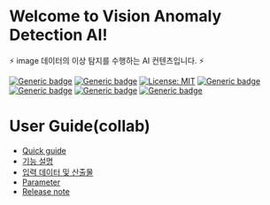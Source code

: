 # Welcome to Vision Anomaly Detection AI!

⚡ image 데이터의 이상 탐지를 수행하는 AI 컨텐츠입니다. ⚡

[![Generic badge](https://img.shields.io/badge/release-v1.0.0-green.svg?style=for-the-badge)](http://링크)
[![Generic badge](https://img.shields.io/badge/last_update-2024.05.24-002E5F?style=for-the-badge)]()
[![License: MIT](https://img.shields.io/badge/License-MIT-yellow.svg?style=for-the-badge)](https://opensource.org/licenses/MIT)
[![Generic badge](https://img.shields.io/badge/python-3.10-purple.svg?style=for-the-badge&logo=python&logoColor=white)](https://www.python.org/)
[![Generic badge](https://img.shields.io/badge/ALO-v2.4.0-green.svg?style=for-the-badge)](requirement링크)
[![Generic badge](https://img.shields.io/badge/collab-blue.svg?style=for-the-badge)](http://collab.lge.com/main/pages/viewpage.action?pageId=2338397981)
[![Generic badge](https://img.shields.io/badge/request_clm-green.svg?style=for-the-badge)](http://collab.lge.com/main/pages/viewpage.action?pageId=2157128981)


# User Guide(collab)
- [Quick guide](https://mellerikat.com/user_guide/data_scientist_guide/ai_contents/vad/)
- [기능 설명](https://mellerikat.com/user_guide/data_scientist_guide/ai_contents/vad/features)
- [입력 데이터 및 산출물](https://mellerikat.com/user_guide/data_scientist_guide/ai_contents/vad/data)
- [Parameter](https://mellerikat.com/user_guide/data_scientist_guide/ai_contents/vad/parameter)
- [Release note](https://mellerikat.com/user_guide/data_scientist_guide/ai_contents/vad/release)
